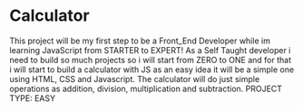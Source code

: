 # Calculator
This project will be my first step to be a Front_End Developer while im learning JavaScript from STARTER to EXPERT! As a Self Taught developer i need to build so much projects so i will start from ZERO to ONE and for that i will start to build a calculator with JS as an easy idea it will be a simple one using HTML, CSS and Javascript. The calculator will do just simple operations as addition, division, multiplication and subtraction.
PROJECT TYPE: EASY
